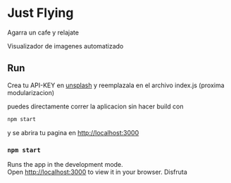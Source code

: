 # Just Flying
Agarra un cafe y relajate

Visualizador de imagenes automatizado

## Run
Crea tu API-KEY en [unsplash](https://unsplash.com/)
y reemplazala en el archivo index.js
(proxima modularizacion)

puedes directamente correr la aplicacion sin hacer build con
```bash
npm start
```
y se abrira tu pagina en [http://localhost:3000](http://localhost:3000)

### `npm start`

Runs the app in the development mode.\
Open [http://localhost:3000](http://localhost:3000) to view it in your browser.
Disfruta
